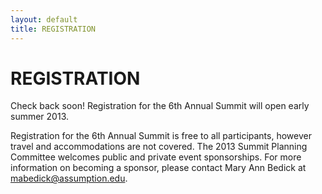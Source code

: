 ```yaml
---
layout: default
title: REGISTRATION
---
```

# REGISTRATION
Check back soon! Registration for the 6th Annual Summit will open early summer 2013.

Registration for the 6th Annual Summit is free to all participants, however travel and accommodations are not covered. The 2013 Summit Planning Committee welcomes public and private event sponsorships. For more information on becoming a sponsor, please contact Mary Ann Bedick at <mabedick@assumption.edu>. 